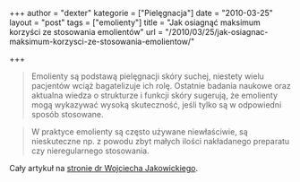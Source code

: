 +++
author = "dexter"
kategorie = ["Pielęgnacja"]
date = "2010-03-25"
layout = "post"
tags = ["emolienty"]
title = "Jak osiagnąć maksimum korzyści ze stosowania emolientów"
url = "/2010/03/25/jak-osiagnac-maksimum-korzysci-ze-stosowania-emolientow/"

+++

> Emolienty są podstawą pielęgnacji skóry suchej, niestety wielu pacjentów wciąż bagatelizuje ich rolę. Ostatnie badania naukowe oraz aktualna wiedza o strukturze i funkcji skóry sugerują, że emolienty mogą wykazywać wysoką skuteczność, jeśli tylko są w odpowiedni sposób stosowane.
  
> W praktyce emolienty są często używane niewłaściwie, są nieskuteczne np. z powodu zbyt małych ilości nakładanego preparatu czy nieregularnego stosowania. 

Cały artykuł na [stronie dr Wojciecha Jakowickiego][1].

 [1]: http://www.jakowicki.pl/doc/Jak_osiagnac_maksimum_korzysci_ze_stosowania_emolientow.pdf